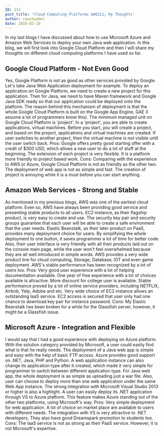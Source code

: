 ```yaml
---
ID: 113
post_title: 'Cloud Computing Platforms &#8211; My Thoughts'
author: cauchyabel
date: 2016-03-19
---
```

In my last blogs I have discussed about how to use Microsoft Azure and Amazon Web Services to deploy your own Java web application. In this blog, we will first look into Google Cloud Platform and then I will share my thoughts on different cloud computing platforms I have used so far. 
## Google Cloud Platform - Not Even Good 
Yes, Google Platform is not as good as other services provided by Google. Let's take Java Web Application deployment for example. To deploy an application on Google Platform, we need to create a new project for this application. Then for Java, we need to have Maven framework and Google Java SDK ready so that our application could be deployed onto the platform. The reason behind this mechanism of deployment is that the whole Google Cloud Platform is built on the Google App Engine, GAE (I assume a lot of programmers know this). The minimum managed unit on Google Cloud Platform is 'project'. In a 'project', you are able to create applications, virtual machines. Before you start, you will create a project, and based on the project, applications and virtual machines are created. If user switches to another project, then the virtual machine is not visible until the user switch back. Pros: Google offers pretty good starting offer with a credit of $300 USD, which allows a new user to do a lot of stuff at the beginning. The extension of each project is very flexible. It is a platform more friendly to project based work. Cons: Comparing with the experience to AWS or Azure, Google Cloud Platform is not as friendly as the other two. The deployment of web app is not as simple and fast. The creation of project is annoying while it is a must before you can start anything. 

## Amazon Web Services - Strong and Stable 
As mentioned in my previous blogs, AWS was one of the earliest cloud platform. Even so, AWS have always been providing good service and presenting stable products to all users. EC2 instance, as their flagship product, is very easy to create and use. The security key pair and security groups guarantee that each user will be able to create a safe environment that the user needs. Elastic Beanstalk, as their later product on PaaS, provides many deployment choice for users. By simplifying the whole deployment to one button, it saves programmer a lot of time for better code. Also, their user interface is very friendly with all their products laid out on the console main page, while the user won't feel overwhelmed because they are all well introduced in simple words. AWS provides a very wide product line for cloud computing, Storage, Database, IOT and even game deployment. AWS's stable performance has been recognized by a lot of users too. Pros: Very good user experience with a lot of helping documentation available. One year of free experience with a lot of choices available is attractive. More discount for college user is available. Stable performance proved by a lot of online service providers, including NETFLIX, Airbnb, Yelp, Adobe and etc. Very wide choice of EC2 instance allows an outstanding IaaS service. EC2 access is secured that user only had one chance to download key pair for instance password. Cons: My Elastic Beanstalk has been broken for a while for the Glassfish server, however, it might be a Glassfish issue. 

## Microsoft Azure - Integration and Flexible 
I would say that I had a good experience with deploying on Azure platform. With the solution category provided by Microsoft, a user could easily find what is that he really needs. The deployment of a Java web app is simple and easy with the help of basic FTP access. Azure provides good support on .NET, Java, PHP and Python. A web application instance can also change its application type after it created, which made it very simple for programmer to switch between different application type. For Java web app, the whole deployment is as simple as uploading just a war file. Also, user can choose to deploy more than one web application under the same Web App instance. The strong integration with Microsoft Visual Studio 2013 or higher is also a highlight. A user can easily deploy its .NET application through VS to Azure platform. This feature makes Azure standing out of the other two platforms, using Microsoft's way. Pros: Very simple deployment for web application. A lot of choice on market place are available to users with different needs. The integration with VS is very attractive to .NET developers. They also have good Dreamspark promotion to students too. Cons: The IaaS service is not as strong as their PaaS service. However, it is not Microsoft's expertise.        